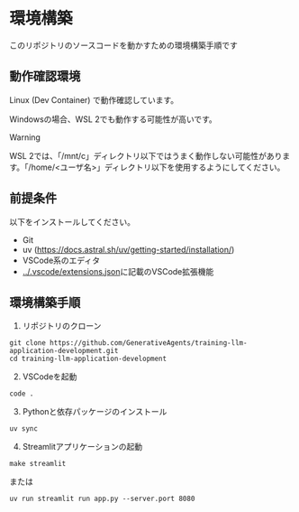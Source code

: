 # 環境構築

このリポジトリのソースコードを動かすための環境構築手順です

## 動作確認環境

Linux (Dev Container) で動作確認しています。

Windowsの場合、WSL 2でも動作する可能性が高いです。

> [!WARNING]
> WSL 2では、「/mnt/c」ディレクトリ以下ではうまく動作しない可能性があります。「/home/<ユーザ名>」ディレクトリ以下を使用するようにしてください。


## 前提条件

以下をインストールしてください。

- Git
- uv (https://docs.astral.sh/uv/getting-started/installation/)
- VSCode系のエディタ
- [../.vscode/extensions.json](../.vscode/extensions.json)に記載のVSCode拡張機能

## 環境構築手順

1. リポジトリのクローン
```console
git clone https://github.com/GenerativeAgents/training-llm-application-development.git
cd training-llm-application-development
```

2. VSCodeを起動
```console
code .
```

3. Pythonと依存パッケージのインストール
```console
uv sync
```

4. Streamlitアプリケーションの起動
```console
make streamlit
```
または
```console
uv run streamlit run app.py --server.port 8080
```
